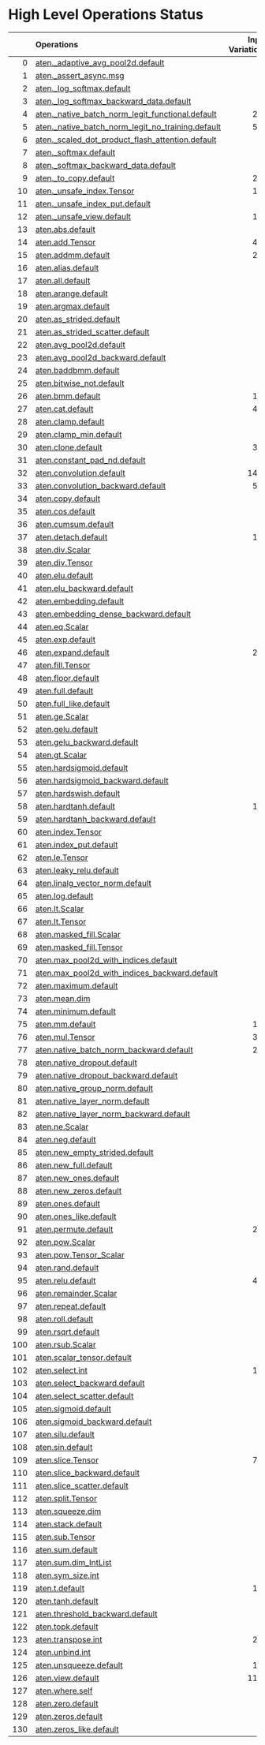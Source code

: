 # High Level Operations Status
|     | Operations                                                                                                           |   Input Variations |   Converted |   Removed |   Fallback | Completed   |   Score |
|----:|:---------------------------------------------------------------------------------------------------------------------|-------------------:|------------:|----------:|-----------:|:------------|--------:|
|   0 | [aten._adaptive_avg_pool2d.default](operations/aten._adaptive_avg_pool2d.default.md)                                 |                  1 |           0 |         1 |          0 | ✅          |    1    |
|   1 | [aten._assert_async.msg](operations/aten._assert_async.msg.md)                                                       |                  1 |           0 |         0 |          0 | ✘           |    0    |
|   2 | [aten._log_softmax.default](operations/aten._log_softmax.default.md)                                                 |                  1 |           0 |         1 |          0 | ✅          |    1    |
|   3 | [aten._log_softmax_backward_data.default](operations/aten._log_softmax_backward_data.default.md)                     |                  1 |           0 |         0 |          0 | ✘           |    0    |
|   4 | [aten._native_batch_norm_legit_functional.default](operations/aten._native_batch_norm_legit_functional.default.md)   |                219 |           0 |         0 |          0 | ✘           |    0    |
|   5 | [aten._native_batch_norm_legit_no_training.default](operations/aten._native_batch_norm_legit_no_training.default.md) |                547 |         456 |         0 |          0 | 🚧          |    0.83 |
|   6 | [aten._scaled_dot_product_flash_attention.default](operations/aten._scaled_dot_product_flash_attention.default.md)   |                 23 |           5 |         0 |          0 | 🚧          |    0.22 |
|   7 | [aten._softmax.default](operations/aten._softmax.default.md)                                                         |                 76 |          31 |         9 |          0 | 🚧          |    0.53 |
|   8 | [aten._softmax_backward_data.default](operations/aten._softmax_backward_data.default.md)                             |                  7 |           0 |         0 |          0 | ✘           |    0    |
|   9 | [aten._to_copy.default](operations/aten._to_copy.default.md)                                                         |                293 |          91 |         9 |          0 | 🚧          |    0.34 |
|  10 | [aten._unsafe_index.Tensor](operations/aten._unsafe_index.Tensor.md)                                                 |                140 |           0 |         0 |          0 | ✘           |    0    |
|  11 | [aten._unsafe_index_put.default](operations/aten._unsafe_index_put.default.md)                                       |                 18 |           0 |         0 |          0 | ✘           |    0    |
|  12 | [aten._unsafe_view.default](operations/aten._unsafe_view.default.md)                                                 |                116 |         105 |         0 |          0 | 🚧          |    0.91 |
|  13 | [aten.abs.default](operations/aten.abs.default.md)                                                                   |                  2 |           0 |         0 |          0 | ✘           |    0    |
|  14 | [aten.add.Tensor](operations/aten.add.Tensor.md)                                                                     |                467 |         265 |        10 |          0 | 🚧          |    0.59 |
|  15 | [aten.addmm.default](operations/aten.addmm.default.md)                                                               |                267 |          92 |       129 |          0 | 🚧          |    0.83 |
|  16 | [aten.alias.default](operations/aten.alias.default.md)                                                               |                  1 |           0 |         0 |          0 | ✘           |    0    |
|  17 | [aten.all.default](operations/aten.all.default.md)                                                                   |                  1 |           0 |         0 |          1 | ✘           |    0    |
|  18 | [aten.arange.default](operations/aten.arange.default.md)                                                             |                  1 |           0 |         0 |          0 | ✘           |    0    |
|  19 | [aten.argmax.default](operations/aten.argmax.default.md)                                                             |                  4 |           0 |         0 |          0 | ✘           |    0    |
|  20 | [aten.as_strided.default](operations/aten.as_strided.default.md)                                                     |                 20 |          14 |         6 |          0 | ✅          |    1    |
|  21 | [aten.as_strided_scatter.default](operations/aten.as_strided_scatter.default.md)                                     |                 12 |           0 |         0 |          0 | ✘           |    0    |
|  22 | [aten.avg_pool2d.default](operations/aten.avg_pool2d.default.md)                                                     |                 16 |           9 |         0 |          0 | 🚧          |    0.56 |
|  23 | [aten.avg_pool2d_backward.default](operations/aten.avg_pool2d_backward.default.md)                                   |                  8 |           0 |         0 |          0 | ✘           |    0    |
|  24 | [aten.baddbmm.default](operations/aten.baddbmm.default.md)                                                           |                  3 |           1 |         0 |          0 | 🚧          |    0.33 |
|  25 | [aten.bitwise_not.default](operations/aten.bitwise_not.default.md)                                                   |                  1 |           0 |         0 |          0 | ✘           |    0    |
|  26 | [aten.bmm.default](operations/aten.bmm.default.md)                                                                   |                160 |          92 |         0 |          0 | 🚧          |    0.57 |
|  27 | [aten.cat.default](operations/aten.cat.default.md)                                                                   |                418 |         292 |        11 |          0 | 🚧          |    0.72 |
|  28 | [aten.clamp.default](operations/aten.clamp.default.md)                                                               |                 24 |          21 |         0 |          0 | 🚧          |    0.88 |
|  29 | [aten.clamp_min.default](operations/aten.clamp_min.default.md)                                                       |                  9 |           0 |         8 |          0 | 🚧          |    0.89 |
|  30 | [aten.clone.default](operations/aten.clone.default.md)                                                               |                390 |           0 |       291 |          0 | 🚧          |    0.75 |
|  31 | [aten.constant_pad_nd.default](operations/aten.constant_pad_nd.default.md)                                           |                 66 |          36 |         0 |          0 | 🚧          |    0.55 |
|  32 | [aten.convolution.default](operations/aten.convolution.default.md)                                                   |               1469 |        1159 |         0 |          0 | 🚧          |    0.79 |
|  33 | [aten.convolution_backward.default](operations/aten.convolution_backward.default.md)                                 |                569 |           0 |         0 |          0 | ✘           |    0    |
|  34 | [aten.copy.default](operations/aten.copy.default.md)                                                                 |                 15 |           0 |        13 |          0 | 🚧          |    0.87 |
|  35 | [aten.cos.default](operations/aten.cos.default.md)                                                                   |                  3 |           2 |         0 |          0 | 🚧          |    0.67 |
|  36 | [aten.cumsum.default](operations/aten.cumsum.default.md)                                                             |                 10 |           2 |         0 |          0 | 🚧          |    0.2  |
|  37 | [aten.detach.default](operations/aten.detach.default.md)                                                             |                118 |           0 |        76 |          0 | 🚧          |    0.64 |
|  38 | [aten.div.Scalar](operations/aten.div.Scalar.md)                                                                     |                 21 |           0 |         0 |          0 | ✘           |    0    |
|  39 | [aten.div.Tensor](operations/aten.div.Tensor.md)                                                                     |                 82 |          36 |        10 |          0 | 🚧          |    0.56 |
|  40 | [aten.elu.default](operations/aten.elu.default.md)                                                                   |                  1 |           1 |         0 |          0 | ✅          |    1    |
|  41 | [aten.elu_backward.default](operations/aten.elu_backward.default.md)                                                 |                  1 |           0 |         0 |          0 | ✘           |    0    |
|  42 | [aten.embedding.default](operations/aten.embedding.default.md)                                                       |                 91 |          54 |         0 |          0 | 🚧          |    0.59 |
|  43 | [aten.embedding_dense_backward.default](operations/aten.embedding_dense_backward.default.md)                         |                  3 |           0 |         0 |          0 | ✘           |    0    |
|  44 | [aten.eq.Scalar](operations/aten.eq.Scalar.md)                                                                       |                 16 |          11 |         0 |          0 | 🚧          |    0.69 |
|  45 | [aten.exp.default](operations/aten.exp.default.md)                                                                   |                 11 |          10 |         0 |          0 | 🚧          |    0.91 |
|  46 | [aten.expand.default](operations/aten.expand.default.md)                                                             |                277 |          46 |       127 |          0 | 🚧          |    0.62 |
|  47 | [aten.fill.Tensor](operations/aten.fill.Tensor.md)                                                                   |                 29 |           0 |         0 |          0 | ✘           |    0    |
|  48 | [aten.floor.default](operations/aten.floor.default.md)                                                               |                  2 |           2 |         0 |          0 | ✅          |    1    |
|  49 | [aten.full.default](operations/aten.full.default.md)                                                                 |                  7 |           5 |         0 |          0 | 🚧          |    0.71 |
|  50 | [aten.full_like.default](operations/aten.full_like.default.md)                                                       |                  6 |           0 |         0 |          0 | ✘           |    0    |
|  51 | [aten.ge.Scalar](operations/aten.ge.Scalar.md)                                                                       |                  1 |           1 |         0 |          0 | ✅          |    1    |
|  52 | [aten.gelu.default](operations/aten.gelu.default.md)                                                                 |                 48 |          18 |        21 |          0 | 🚧          |    0.81 |
|  53 | [aten.gelu_backward.default](operations/aten.gelu_backward.default.md)                                               |                  9 |           0 |         0 |          0 | ✘           |    0    |
|  54 | [aten.gt.Scalar](operations/aten.gt.Scalar.md)                                                                       |                  4 |           0 |         0 |          0 | ✘           |    0    |
|  55 | [aten.hardsigmoid.default](operations/aten.hardsigmoid.default.md)                                                   |                 15 |          15 |         0 |          0 | ✅          |    1    |
|  56 | [aten.hardsigmoid_backward.default](operations/aten.hardsigmoid_backward.default.md)                                 |                  9 |           0 |         0 |          0 | ✘           |    0    |
|  57 | [aten.hardswish.default](operations/aten.hardswish.default.md)                                                       |                 27 |          27 |         0 |          0 | ✅          |    1    |
|  58 | [aten.hardtanh.default](operations/aten.hardtanh.default.md)                                                         |                112 |          76 |         0 |          0 | 🚧          |    0.68 |
|  59 | [aten.hardtanh_backward.default](operations/aten.hardtanh_backward.default.md)                                       |                 93 |           0 |         0 |          0 | ✘           |    0    |
|  60 | [aten.index.Tensor](operations/aten.index.Tensor.md)                                                                 |                 21 |           0 |        17 |          0 | 🚧          |    0.81 |
|  61 | [aten.index_put.default](operations/aten.index_put.default.md)                                                       |                  6 |           0 |         0 |          0 | ✘           |    0    |
|  62 | [aten.le.Tensor](operations/aten.le.Tensor.md)                                                                       |                  1 |           0 |         0 |          0 | ✘           |    0    |
|  63 | [aten.leaky_relu.default](operations/aten.leaky_relu.default.md)                                                     |                 13 |           0 |         0 |          0 | ✘           |    0    |
|  64 | [aten.linalg_vector_norm.default](operations/aten.linalg_vector_norm.default.md)                                     |                 11 |           0 |         0 |          0 | ✘           |    0    |
|  65 | [aten.log.default](operations/aten.log.default.md)                                                                   |                  7 |           1 |         0 |          0 | 🚧          |    0.14 |
|  66 | [aten.lt.Scalar](operations/aten.lt.Scalar.md)                                                                       |                  7 |           1 |         0 |          0 | 🚧          |    0.14 |
|  67 | [aten.lt.Tensor](operations/aten.lt.Tensor.md)                                                                       |                  2 |           0 |         0 |          0 | ✘           |    0    |
|  68 | [aten.masked_fill.Scalar](operations/aten.masked_fill.Scalar.md)                                                     |                 34 |          18 |         0 |          0 | 🚧          |    0.53 |
|  69 | [aten.masked_fill.Tensor](operations/aten.masked_fill.Tensor.md)                                                     |                  1 |           1 |         0 |          0 | ✅          |    1    |
|  70 | [aten.max_pool2d_with_indices.default](operations/aten.max_pool2d_with_indices.default.md)                           |                 44 |          25 |         0 |          0 | 🚧          |    0.57 |
|  71 | [aten.max_pool2d_with_indices_backward.default](operations/aten.max_pool2d_with_indices_backward.default.md)         |                 26 |           0 |         0 |          0 | ✘           |    0    |
|  72 | [aten.maximum.default](operations/aten.maximum.default.md)                                                           |                  3 |           0 |         0 |          0 | ✘           |    0    |
|  73 | [aten.mean.dim](operations/aten.mean.dim.md)                                                                         |                 86 |          76 |         0 |          0 | 🚧          |    0.88 |
|  74 | [aten.minimum.default](operations/aten.minimum.default.md)                                                           |                  6 |           0 |         0 |          0 | ✘           |    0    |
|  75 | [aten.mm.default](operations/aten.mm.default.md)                                                                     |                174 |         127 |         1 |          0 | 🚧          |    0.74 |
|  76 | [aten.mul.Tensor](operations/aten.mul.Tensor.md)                                                                     |                309 |         193 |         0 |          0 | 🚧          |    0.62 |
|  77 | [aten.native_batch_norm_backward.default](operations/aten.native_batch_norm_backward.default.md)                     |                219 |           0 |         0 |          0 | ✘           |    0    |
|  78 | [aten.native_dropout.default](operations/aten.native_dropout.default.md)                                             |                  1 |           0 |         0 |          0 | ✘           |    0    |
|  79 | [aten.native_dropout_backward.default](operations/aten.native_dropout_backward.default.md)                           |                  1 |           0 |         0 |          0 | ✘           |    0    |
|  80 | [aten.native_group_norm.default](operations/aten.native_group_norm.default.md)                                       |                  1 |           0 |         0 |          0 | ✘           |    0    |
|  81 | [aten.native_layer_norm.default](operations/aten.native_layer_norm.default.md)                                       |                 77 |          60 |         0 |          0 | 🚧          |    0.78 |
|  82 | [aten.native_layer_norm_backward.default](operations/aten.native_layer_norm_backward.default.md)                     |                 13 |           0 |         0 |          0 | ✘           |    0    |
|  83 | [aten.ne.Scalar](operations/aten.ne.Scalar.md)                                                                       |                  7 |           7 |         0 |          0 | ✅          |    1    |
|  84 | [aten.neg.default](operations/aten.neg.default.md)                                                                   |                  8 |           2 |         0 |          0 | 🚧          |    0.25 |
|  85 | [aten.new_empty_strided.default](operations/aten.new_empty_strided.default.md)                                       |                  6 |           0 |         6 |          0 | ✅          |    1    |
|  86 | [aten.new_full.default](operations/aten.new_full.default.md)                                                         |                  2 |           0 |         1 |          0 | 🚧          |    0.5  |
|  87 | [aten.new_ones.default](operations/aten.new_ones.default.md)                                                         |                  6 |           0 |         0 |          0 | ✘           |    0    |
|  88 | [aten.new_zeros.default](operations/aten.new_zeros.default.md)                                                       |                 37 |           0 |        37 |          0 | ✅          |    1    |
|  89 | [aten.ones.default](operations/aten.ones.default.md)                                                                 |                  2 |           0 |         0 |          0 | ✘           |    0    |
|  90 | [aten.ones_like.default](operations/aten.ones_like.default.md)                                                       |                  1 |           0 |         0 |          0 | ✘           |    0    |
|  91 | [aten.permute.default](operations/aten.permute.default.md)                                                           |                230 |         173 |         0 |          0 | 🚧          |    0.75 |
|  92 | [aten.pow.Scalar](operations/aten.pow.Scalar.md)                                                                     |                  1 |           0 |         0 |          0 | ✘           |    0    |
|  93 | [aten.pow.Tensor_Scalar](operations/aten.pow.Tensor_Scalar.md)                                                       |                 21 |           8 |         0 |          0 | 🚧          |    0.38 |
|  94 | [aten.rand.default](operations/aten.rand.default.md)                                                                 |                  1 |           0 |         0 |          0 | ✘           |    0    |
|  95 | [aten.relu.default](operations/aten.relu.default.md)                                                                 |                411 |         331 |         1 |          0 | 🚧          |    0.81 |
|  96 | [aten.remainder.Scalar](operations/aten.remainder.Scalar.md)                                                         |                  1 |           1 |         0 |          0 | ✅          |    1    |
|  97 | [aten.repeat.default](operations/aten.repeat.default.md)                                                             |                 13 |           5 |         2 |          0 | 🚧          |    0.54 |
|  98 | [aten.roll.default](operations/aten.roll.default.md)                                                                 |                 24 |          24 |         0 |          0 | ✅          |    1    |
|  99 | [aten.rsqrt.default](operations/aten.rsqrt.default.md)                                                               |                  9 |           0 |         0 |          0 | ✘           |    0    |
| 100 | [aten.rsub.Scalar](operations/aten.rsub.Scalar.md)                                                                   |                 35 |          23 |         0 |          0 | 🚧          |    0.66 |
| 101 | [aten.scalar_tensor.default](operations/aten.scalar_tensor.default.md)                                               |                  2 |           0 |         0 |          0 | ✘           |    0    |
| 102 | [aten.select.int](operations/aten.select.int.md)                                                                     |                106 |          84 |         1 |          0 | 🚧          |    0.8  |
| 103 | [aten.select_backward.default](operations/aten.select_backward.default.md)                                           |                  2 |           0 |         0 |          0 | ✘           |    0    |
| 104 | [aten.select_scatter.default](operations/aten.select_scatter.default.md)                                             |                  5 |           0 |         0 |          0 | ✘           |    0    |
| 105 | [aten.sigmoid.default](operations/aten.sigmoid.default.md)                                                           |                 54 |          48 |         0 |          0 | 🚧          |    0.89 |
| 106 | [aten.sigmoid_backward.default](operations/aten.sigmoid_backward.default.md)                                         |                 11 |           0 |         0 |          0 | ✘           |    0    |
| 107 | [aten.silu.default](operations/aten.silu.default.md)                                                                 |                  2 |           2 |         0 |          0 | ✅          |    1    |
| 108 | [aten.sin.default](operations/aten.sin.default.md)                                                                   |                  2 |           1 |         0 |          0 | 🚧          |    0.5  |
| 109 | [aten.slice.Tensor](operations/aten.slice.Tensor.md)                                                                 |                714 |         169 |       154 |          0 | 🚧          |    0.45 |
| 110 | [aten.slice_backward.default](operations/aten.slice_backward.default.md)                                             |                 36 |           0 |         0 |          0 | ✘           |    0    |
| 111 | [aten.slice_scatter.default](operations/aten.slice_scatter.default.md)                                               |                 91 |          71 |        18 |          0 | 🚧          |    0.98 |
| 112 | [aten.split.Tensor](operations/aten.split.Tensor.md)                                                                 |                 10 |           4 |         0 |          0 | 🚧          |    0.4  |
| 113 | [aten.squeeze.dim](operations/aten.squeeze.dim.md)                                                                   |                 16 |          15 |         0 |          0 | 🚧          |    0.94 |
| 114 | [aten.stack.default](operations/aten.stack.default.md)                                                               |                 18 |           7 |         0 |          0 | 🚧          |    0.39 |
| 115 | [aten.sub.Tensor](operations/aten.sub.Tensor.md)                                                                     |                 53 |          32 |         0 |          0 | 🚧          |    0.6  |
| 116 | [aten.sum.default](operations/aten.sum.default.md)                                                                   |                  2 |           0 |         0 |          1 | ✘           |    0    |
| 117 | [aten.sum.dim_IntList](operations/aten.sum.dim_IntList.md)                                                           |                 50 |           0 |         0 |          0 | ✘           |    0    |
| 118 | [aten.sym_size.int](operations/aten.sym_size.int.md)                                                                 |                  8 |           0 |         0 |          0 | ✘           |    0    |
| 119 | [aten.t.default](operations/aten.t.default.md)                                                                       |                194 |         120 |        55 |          0 | 🚧          |    0.9  |
| 120 | [aten.tanh.default](operations/aten.tanh.default.md)                                                                 |                 16 |          10 |         0 |          0 | 🚧          |    0.62 |
| 121 | [aten.threshold_backward.default](operations/aten.threshold_backward.default.md)                                     |                 98 |           0 |         0 |          0 | ✘           |    0    |
| 122 | [aten.topk.default](operations/aten.topk.default.md)                                                                 |                  1 |           0 |         0 |          0 | ✘           |    0    |
| 123 | [aten.transpose.int](operations/aten.transpose.int.md)                                                               |                215 |         143 |         1 |          0 | 🚧          |    0.67 |
| 124 | [aten.unbind.int](operations/aten.unbind.int.md)                                                                     |                  1 |           0 |         0 |          0 | ✘           |    0    |
| 125 | [aten.unsqueeze.default](operations/aten.unsqueeze.default.md)                                                       |                158 |          91 |         0 |          0 | 🚧          |    0.58 |
| 126 | [aten.view.default](operations/aten.view.default.md)                                                                 |               1168 |         793 |        18 |          0 | 🚧          |    0.69 |
| 127 | [aten.where.self](operations/aten.where.self.md)                                                                     |                 13 |           1 |         0 |          0 | 🚧          |    0.08 |
| 128 | [aten.zero.default](operations/aten.zero.default.md)                                                                 |                  8 |           0 |         0 |          0 | ✘           |    0    |
| 129 | [aten.zeros.default](operations/aten.zeros.default.md)                                                               |                 45 |          31 |         0 |          0 | 🚧          |    0.69 |
| 130 | [aten.zeros_like.default](operations/aten.zeros_like.default.md)                                                     |                  7 |           0 |         0 |          0 | ✘           |    0    |

